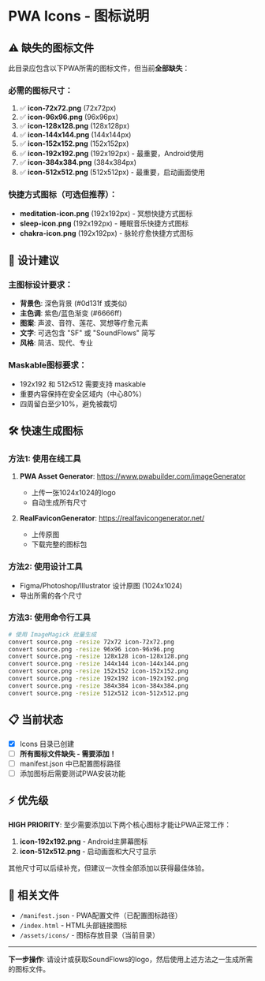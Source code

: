 # PWA Icons - 图标说明

## ⚠️ 缺失的图标文件

此目录应包含以下PWA所需的图标文件，但当前**全部缺失**：

### 必需的图标尺寸：

1. ✅ **icon-72x72.png** (72x72px)
2. ✅ **icon-96x96.png** (96x96px)
3. ✅ **icon-128x128.png** (128x128px)
4. ✅ **icon-144x144.png** (144x144px)
5. ✅ **icon-152x152.png** (152x152px)
6. ✅ **icon-192x192.png** (192x192px) - 最重要，Android使用
7. ✅ **icon-384x384.png** (384x384px)
8. ✅ **icon-512x512.png** (512x512px) - 最重要，启动画面使用

### 快捷方式图标（可选但推荐）：

- **meditation-icon.png** (192x192px) - 冥想快捷方式图标
- **sleep-icon.png** (192x192px) - 睡眠音乐快捷方式图标
- **chakra-icon.png** (192x192px) - 脉轮疗愈快捷方式图标

## 🎨 设计建议

### 主图标设计要求：
- **背景色**: 深色背景 (#0d131f 或类似)
- **主色调**: 紫色/蓝色渐变 (#6666ff)
- **图案**: 声波、音符、莲花、冥想等疗愈元素
- **文字**: 可选包含 "SF" 或 "SoundFlows" 简写
- **风格**: 简洁、现代、专业

### Maskable图标要求：
- 192x192 和 512x512 需要支持 maskable
- 重要内容保持在安全区域内（中心80%）
- 四周留白至少10%，避免被裁切

## 🛠️ 快速生成图标

### 方法1: 使用在线工具
1. **PWA Asset Generator**: https://www.pwabuilder.com/imageGenerator
   - 上传一张1024x1024的logo
   - 自动生成所有尺寸

2. **RealFaviconGenerator**: https://realfavicongenerator.net/
   - 上传原图
   - 下载完整的图标包

### 方法2: 使用设计工具
- Figma/Photoshop/Illustrator 设计原图 (1024x1024)
- 导出所需的各个尺寸

### 方法3: 使用命令行工具
```bash
# 使用 ImageMagick 批量生成
convert source.png -resize 72x72 icon-72x72.png
convert source.png -resize 96x96 icon-96x96.png
convert source.png -resize 128x128 icon-128x128.png
convert source.png -resize 144x144 icon-144x144.png
convert source.png -resize 152x152 icon-152x152.png
convert source.png -resize 192x192 icon-192x192.png
convert source.png -resize 384x384 icon-384x384.png
convert source.png -resize 512x512 icon-512x512.png
```

## 📋 当前状态

- [x] Icons 目录已创建
- [ ] **所有图标文件缺失 - 需要添加！**
- [ ] manifest.json 中已配置图标路径
- [ ] 添加图标后需要测试PWA安装功能

## ⚡ 优先级

**HIGH PRIORITY**: 至少需要添加以下两个核心图标才能让PWA正常工作：
1. **icon-192x192.png** - Android主屏幕图标
2. **icon-512x512.png** - 启动画面和大尺寸显示

其他尺寸可以后续补充，但建议一次性全部添加以获得最佳体验。

## 🔗 相关文件

- `/manifest.json` - PWA配置文件（已配置图标路径）
- `/index.html` - HTML头部链接图标
- `/assets/icons/` - 图标存放目录（当前目录）

---

**下一步操作**: 请设计或获取SoundFlows的logo，然后使用上述方法之一生成所需的图标文件。
